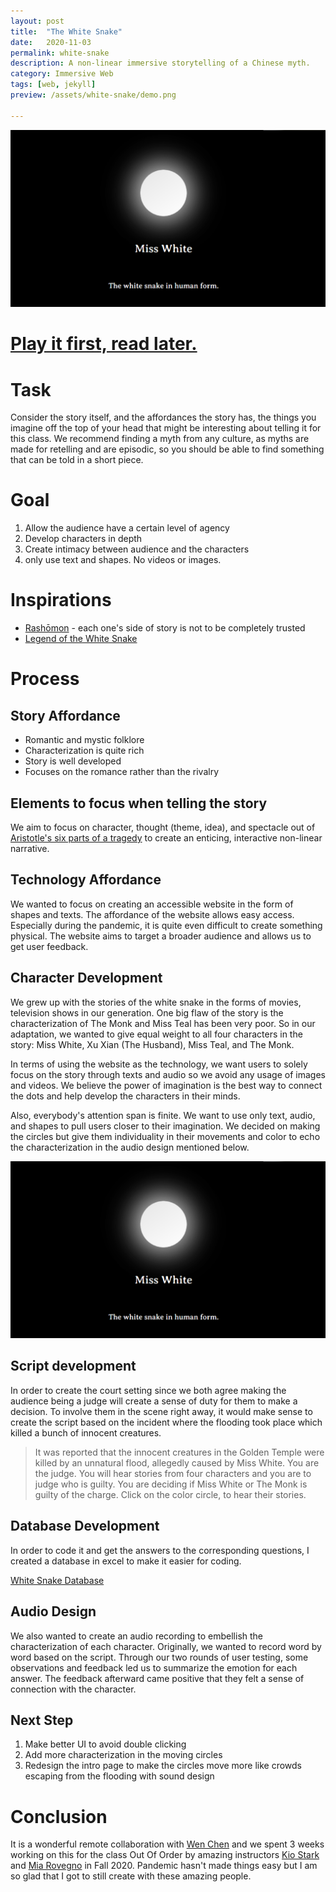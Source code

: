 ```yaml
---
layout: post
title:  "The White Snake"
date:   2020-11-03
permalink: white-snake
description: A non-linear immersive storytelling of a Chinese myth. 
category: Immersive Web
tags: [web, jekyll]
preview: /assets/white-snake/demo.png

---
```



![assets/white-snake/demo.png](assets/white-snake/demo.png)

# [Play it first, read later.](https://whitesnake.netlify.app/)

# Task

Consider the story itself, and the affordances the story has, the things you imagine off the top of your head that might be interesting about telling it for this class. We recommend finding a myth from any culture, as myths are made for retelling and are episodic, so you should be able to find something that can be told in a short piece. 

# Goal

1. Allow the audience have a certain level of agency 
2. Develop characters in depth 
3. Create intimacy between audience and the characters 
4. only use text and shapes. No videos or images. 

# Inspirations

- [Rashōmon](https://en.wikipedia.org/wiki/Rashomon) - each one's side of story is not to be completely trusted
- [Legend of the White Snake](https://en.wikipedia.org/wiki/Legend_of_the_White_Snake)

# Process

## Story Affordance

- Romantic and mystic folklore
- Characterization is quite rich
- Story is well developed
- Focuses on the romance rather than the rivalry

## Elements to focus when telling the story

We aim to focus on character, thought (theme, idea), and spectacle out of [Aristotle's six parts of a tragedy](https://novaonline.nvcc.edu/eli/spd130et/sixp-2.htm) to create an enticing, interactive non-linear narrative. 

## Technology Affordance

We wanted to focus on creating an accessible website in the form of shapes and texts. The affordance of the website allows easy access. Especially during the pandemic, it is quite even difficult to create something physical. The website aims to target a broader audience and allows us to get user feedback. 

## Character Development

We grew up with the stories of the white snake in the forms of movies, television shows in our generation. One big flaw of the story is the characterization of The Monk and Miss Teal has been very poor. So in our adaptation, we wanted to give equal weight to all four characters in the story: Miss White, Xu Xian (The Husband), Miss Teal, and The Monk. 

In terms of using the website as the technology, we want users to solely focus on the story through texts and audio so we avoid any usage of images and videos. We believe the power of imagination is the best way to connect the dots and help develop the characters in their minds. 

Also, everybody's attention span is finite. We want to use only text, audio, and shapes to pull users closer to their imagination. We decided on making the circles but give them individuality in their movements and color to echo the characterization in the audio design mentioned below. 

![assets/white-snake/demo.png](assets/white-snake/demo.png)


## Script development

In order to create the court setting since we both agree making the audience being a judge will create a sense of duty for them to make a decision. To involve them in the scene right away, it would make sense to create the script based on the incident where the flooding took place which killed a bunch of innocent creatures. 

> It was reported that the innocent creatures in the Golden Temple were killed by an unnatural flood, allegedly caused by Miss White.
You are the judge. You will hear stories from four characters and you are to judge who is guilty. You are deciding if Miss White or The Monk is guilty of the charge.
Click on the color circle, to hear their stories.

## Database Development

In order to code it and get the answers to the corresponding questions, I created a database in excel to make it easier for coding. 

[White Snake Database](https://docs.google.com/spreadsheets/d/1_QfuHTfhkLiPJ-Y7w1rIefWj1x5c9gi10cR5KNYF854/edit#gid=1891797374)

## Audio Design

We also wanted to create an audio recording to embellish the characterization of each character. Originally, we wanted to record word by word based on the script. Through our two rounds of user testing, some observations and feedback led us to summarize the emotion for each answer. The feedback afterward came positive that they felt a sense of connection with the character. 

## Next Step

1. Make better UI to avoid double clicking 
2. Add more characterization in the moving circles 
3. Redesign the intro page to make the circles move more like crowds escaping from the flooding with sound design 

# Conclusion

It is a wonderful remote collaboration with [Wen Chen](https://www.kuanwenchen.com/) and we spent 3 weeks working on this for the class Out Of Order by amazing instructors [Kio Stark](http://www.kiostark.com/) and [Mia Rovegno](http://miarovegno.com/about/) in Fall 2020. Pandemic hasn't made things easy but I am so glad that I got to still create with these amazing people.